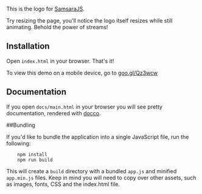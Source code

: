 This is the logo for [SamsaraJS](http://samsaraJS.org). 

Try resizing the page, you'll notice the logo itself resizes while still animating. 
Behold the power of streams!

## Installation

Open `index.html` in your browser. That's it!

To view this demo on a mobile device, go to [goo.gl/Qz3wcw](https://goo.gl/Qz3wcw)

## Documentation

If you open `docs/main.html` in your browser you will see pretty documentation, rendered with [docco](https://jashkenas.github.io/docco/).

##Bundling

If you'd like to bundle the application into a single JavaScript file, run the following:
 
```
	npm install
	npm run build
```

This will create a `build` directory with a bundled `app.js` and minified `app.min.js` files. Keep in mind
you will need to copy over other assets, such as images, fonts, CSS and the index.html file.